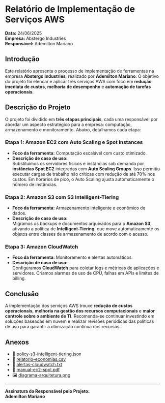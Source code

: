 # Relatório de Implementação de Serviços AWS

**Data:** 24/06/2025  
**Empresa:** Abstergo Industries  
**Responsável:** Ademilton Mariano

## Introdução

Este relatório apresenta o processo de implementação de ferramentas na empresa **Abstergo Industries**, realizado por **Ademilton Mariano**. O objetivo do projeto foi elencar e aplicar três serviços AWS com foco em **redução imediata de custos**, **melhoria de desempenho** e **automação de tarefas operacionais**.

## Descrição do Projeto

O projeto foi dividido em **três etapas principais**, cada uma responsável por abordar um aspecto estratégico para a empresa: computação, armazenamento e monitoramento. Abaixo, detalhamos cada etapa:

### Etapa 1: Amazon EC2 com Auto Scaling e Spot Instances
- **Foco da ferramenta:** Computação escalável com custo otimizado.
- **Descrição de caso de uso:**  
  Substituímos os servidores físicos e instâncias sob demanda por **instâncias Spot EC2** integradas com **Auto Scaling Groups**. Isso permitiu executar cargas de trabalho não críticas com redução de até 70% nos custos. Em horários de pico, o Auto Scaling ajusta automaticamente o número de instâncias.

### Etapa 2: Amazon S3 com S3 Intelligent-Tiering
- **Foco da ferramenta:** Armazenamento inteligente e econômico de dados.
- **Descrição de caso de uso:**  
  Migramos os backups e documentos arquivados para o **Amazon S3**, ativando a política de **Intelligent-Tiering**, que move automaticamente os objetos entre classes de armazenamento de acordo com o acesso.

### Etapa 3: Amazon CloudWatch
- **Foco da ferramenta:** Monitoramento e alertas automáticos.
- **Descrição de caso de uso:**  
  Configuramos **CloudWatch** para coletar logs e métricas de aplicações e servidores. Criamos alarmes de uso de CPU, falhas em APIs e limites de billing.

## Conclusão

A implementação dos serviços AWS trouxe **redução de custos operacionais**, **melhoria na gestão dos recursos computacionais** e **maior controle sobre o ambiente de TI**. Recomenda-se continuar investindo em soluções baseadas em nuvem e realizar revisões periódicas das políticas de uso para garantir a otimização contínua dos recursos.

## Anexos

- 📘 [policy-s3-intelligent-tiering.json](./policy-s3-intelligent-tiering.json)  
- 🧾 [relatorio-economias.csv](./relatorio-economias.csv)  
- 🔔 [alertas-cloudwatch.txt](./alertas-cloudwatch.txt)  
- 📄 [manual-ec2-spot.pdf](./manual-ec2-spot.pdf)  
- 🖼️ [diagrama-arquitetura.png](./diagrama-arquitetura.png)

---

**Assinatura do Responsável pelo Projeto:**  
**Ademilton Mariano**

